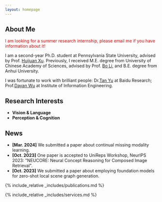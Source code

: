 ```yaml
---
layout: homepage
---
```


## About Me

<span style="color:red">I am looking for a summer research internship, please email me if you have information about it!</span>

I am a second-year Ph.D. student at Pennsylvania State University, advised by Prof. [Huijuan Xu](https://visionlanguagelab.github.io/). Previously, I received M.E. degree from University of Chinese Academy of Sciences, advised by Prof. [Bo Li](https://scholar.google.com/citations?user=6XzLzIQAAAAJ), and B.E. degree from Anhui University.

I was fortunate to work with brilliant people: Dr.[Tan Yu](https://sites.google.com/site/tanyuspersonalwebsite/) at Baidu Research; Prof.[Dayan Wu](https://scholar.google.com/citations?user=O6g-IHsAAAAJ) at Institute of Information Engineering.

## Research Interests

- **Vision & Language**
- **Perception & Cognition**

## News
- **[Mar. 2024]** We submitted a paper about continual missing modality learning.
- **[Oct. 2023]** One paper is accepted to UniReps Workshop, NeurIPS 2023: "NEUCORE: Neural Concept Reasoning for Composed Image Retrieval".
- **[Oct. 2023]** We submitted a paper about employing foundation models for zero-shot local scene graph generation.

{% include_relative _includes/publications.md %}

{% include_relative _includes/services.md %}
